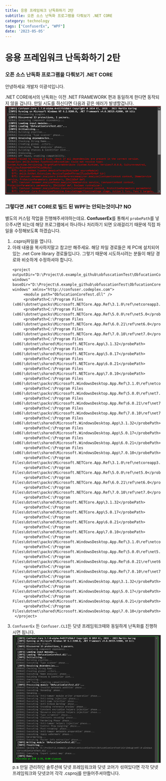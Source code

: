 ```yaml
---
title: 응용 프레임워크 난독화하기 2탄
subtitle: 오픈 소스 난독화 프로그램을 다뤄보기 .NET CORE
category: technology
tags: ["ConfuserEx", "WPF"]
date: '2023-05-05'
---
```

# 응용 프레임워크 난독화하기 2탄
### 오픈 소스 난독화 프로그램을 다뤄보기 .NET CORE
안녕하세요 개발자 이광석입니다.

.NET CORE에서의 난독화는 이전 .NET FRAMEWORK 편과 동일하게 한다면 동작되지 않을 겁니다.
만일 시도를 하신다면 다음과 같은 에러가 발생할겁니다.
![alt text](image.png)
### 그렇다면 .NET CORE로 빌드 된 WPF는 안되는것이냐? NO

별도의 커스텀 작업을 진행해주셔야하는데요.
**ConfuserEx**를 통해서 `probePath`를 넣으주시면 되는데 해당 프로그램에서 하나하나 처리하기 되면 오래걸리기 때문에
직접 파일을 수정해보도록 하겠습니다.

1. .csproj파일을 엽니다.
2. 아래 내용을 복사하지말고 참고만 해주세요.
   해당 파일 경로들은 제 PC에 설치되어있는 .net Core library 경로들입니다.
   그렇기 때문에 시도하시려는 분들이 해당 경로와 비슷하게 수정하셔야 합니다.
   ```
   <project outputDir="D:\Project\6.example_github\obfuscationTest\ObfucationCoreTest\bin\Debug\net7.0-windows" baseDir="D:\Project\6.example_github\obfuscationTest\ObfucationCoreTest\bin\Debug\net7.0-windows" xmlns="http://confuser.codeplex.com">
        <module path="ObfucationCoreTest.dll" />
        <probePath>C:\Program Files (x86)\dotnet\packs\Microsoft.NETCore.App.Ref\3.1.0\ref\netcoreapp3.1</probePath>
        <probePath>C:\Program Files (x86)\dotnet\packs\Microsoft.NETCore.App.Ref\5.0.0\ref\net5.0</probePath>
        <probePath>C:\Program Files (x86)\dotnet\packs\Microsoft.NETCore.App.Ref\6.0.21\ref\net6.0</probePath>
        <probePath>C:\Program Files (x86)\dotnet\packs\Microsoft.NETCore.App.Ref\7.0.10\ref\net7.0</probePath>
        <probePath>C:\Program Files (x86)\dotnet\shared\Microsoft.NETCore.App\3.1.32</probePath>
        <probePath>C:\Program Files (x86)\dotnet\shared\Microsoft.NETCore.App\5.0.17</probePath>
        <probePath>C:\Program Files (x86)\dotnet\shared\Microsoft.NETCore.App\6.0.21</probePath>
        <probePath>C:\Program Files (x86)\dotnet\shared\Microsoft.NETCore.App\7.0.10</probePath>
        <probePath>C:\Program Files (x86)\dotnet\packs\Microsoft.WindowsDesktop.App.Ref\3.1.0\ref\netcoreapp3.1</probePath>
        <probePath>C:\Program Files (x86)\dotnet\packs\Microsoft.WindowsDesktop.App.Ref\5.0.0\ref\net7.0</probePath>
        <probePath>C:\Program Files (x86)\dotnet\packs\Microsoft.WindowsDesktop.App.Ref\6.0.21\ref\net7.0</probePath>
        <probePath>C:\Program Files (x86)\dotnet\packs\Microsoft.WindowsDesktop.App.Ref\7.0.10\ref\net7.0</probePath>
        <probePath>C:\Program Files (x86)\dotnet\shared\Microsoft.WindowsDesktop.App\3.1.32</probePath>
        <probePath>C:\Program Files (x86)\dotnet\shared\Microsoft.WindowsDesktop.App\5.0.17</probePath>
        <probePath>C:\Program Files (x86)\dotnet\shared\Microsoft.WindowsDesktop.App\6.0.21</probePath>
        <probePath>C:\Program Files (x86)\dotnet\shared\Microsoft.WindowsDesktop.App\7.0.10</probePath>
        <probePath>C:\Program Files\dotnet\packs\Microsoft.NETCore.App.Ref\3.1.0\ref\netcoreapp3.1</probePath>
        <probePath>C:\Program Files\dotnet\packs\Microsoft.NETCore.App.Ref\5.0.0\ref\net5.0</probePath>
        <probePath>C:\Program Files\dotnet\packs\Microsoft.NETCore.App.Ref\6.0.21\ref\net6.0</probePath>
        <probePath>C:\Program Files\dotnet\packs\Microsoft.NETCore.App.Ref\7.0.10\ref\net7.0</probePath>
        <probePath>C:\Program Files\dotnet\shared\Microsoft.NETCore.App\3.1.32</probePath>
        <probePath>C:\Program Files\dotnet\shared\Microsoft.NETCore.App\5.0.17</probePath>
        <probePath>C:\Program Files\dotnet\shared\Microsoft.NETCore.App\6.0.21</probePath>
        <probePath>C:\Program Files\dotnet\shared\Microsoft.NETCore.App\7.0.10</probePath>
        <probePath>C:\Program Files\dotnet\packs\Microsoft.WindowsDesktop.App.Ref\3.1.0\ref\netcoreapp3.1</probePath>
        <probePath>C:\Program Files\dotnet\packs\Microsoft.WindowsDesktop.App.Ref\5.0.0\ref\net5.0</probePath>
        <probePath>C:\Program Files\dotnet\packs\Microsoft.WindowsDesktop.App.Ref\6.0.21\ref\net6.0</probePath>
        <probePath>C:\Program Files\dotnet\packs\Microsoft.WindowsDesktop.App.Ref\7.0.10\ref\net7.0</probePath>
        <probePath>C:\Program Files\dotnet\shared\Microsoft.WindowsDesktop.App\3.1.32</probePath>
        <probePath>C:\Program Files\dotnet\shared\Microsoft.WindowsDesktop.App\5.0.17</probePath>
        <probePath>C:\Program Files\dotnet\shared\Microsoft.WindowsDesktop.App\6.0.21</probePath>
        <probePath>C:\Program Files\dotnet\shared\Microsoft.WindowsDesktop.App\7.0.10</probePath>
    </project>
   ```
 3. `ConfuserEx` 든 `Confuser.CLI`든 닷넷 프레임워크때와 동일하게 난독화를 진행하시면 됩니다.
   ![alt text](image-1.png)
p.s 만일 관리하던 솔루션에 닷넷 프레임워크와 닷넷 코어가 섞여있다면 각각 닷넷 프레임워크와 닷넷코어 각각 .csproj를 만들어주셔야합니다.